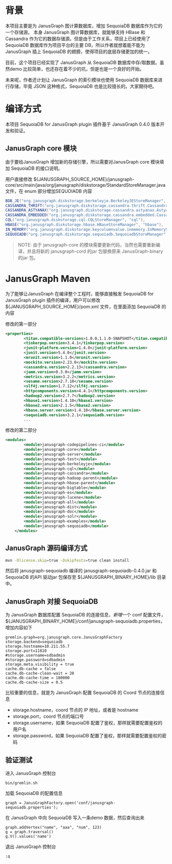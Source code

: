 # 背景
本项目主要是为 JanusGraph 图计算数据库，增加 SequoiaDB 数据库作为它的一个存储源。
本身 JanusGraph 图计算数据库，就能够支持 HBase 和 Cassandra 作为它的数据存储源。但是由于工作关系，项目上已经使用了 SequoiaDB 数据库作为项目平台的主要 DB，所以作者就想着能不能为 JanusGraph 插上 SequoiaDB 的翅膀，使得项目的底层存储更加的统一。

目前，这个项目已经实现了 JanusGraph 从 SequoiaDB 数据库中存/取数据。虽然demo 比较简单，也还存在着不少的坑，但是也是一个良好的开始。

未来呢，作者还计划让 JanusGraph 的索引模块也使用 SequoiaDB 数据库来进行存储，毕竟 JSON 这种格式，SequoiaDB 也是比较擅长的。大家期待吧。

# 编译方式
本项目 SequoiaDB for JanusGraph plugin 插件基于 JanusGraph 0.4.0 版本开发和验证。

## JanusGraph core 模块
由于要给JanusGraph 增加新的存储引擎，所以需要对JanusGraph core 模块填加 SequoiaDB 的接口说明。

用户直接修改 ${JANUSGRAPH_SOURCE_HOME}/janusgraph-core/src/main/java/org/janusgraph/diskstorage/StandardStoreManager.java 文件，在 enum 部分增加SEQUOIADB 内容

```java
BDB_JE("org.janusgraph.diskstorage.berkeleyje.BerkeleyJEStoreManager", "berkeleyje"),
CASSANDRA_THRIFT("org.janusgraph.diskstorage.cassandra.thrift.CassandraThriftStoreManager", "cassandrathrift"),
CASSANDRA_ASTYANAX("org.janusgraph.diskstorage.cassandra.astyanax.AstyanaxStoreManager", ImmutableList.of("cassandra", "astyanax")),
CASSANDRA_EMBEDDED("org.janusgraph.diskstorage.cassandra.embedded.CassandraEmbeddedStoreManager", "embeddedcassandra"),
CQL("org.janusgraph.diskstorage.cql.CQLStoreManager", "cql"),
HBASE("org.janusgraph.diskstorage.hbase.HBaseStoreManager", "hbase"),
IN_MEMORY("org.janusgraph.diskstorage.keycolumnvalue.inmemory.InMemoryStoreManager", "inmemory"),
SEQUOIADB("org.janusgraph.diskstorage.sequoiadb.SequoiadbStoreManager", "sequoiadb");
```

> NOTE:
> 由于 janusgraph-core 的模块需要更新代码，当然也需要重新编译，并且将新的 janusgraph-cord 的jar 包替换原来 JanusGraph-binary 的jar 包。

# JanusGraph Maven 
为了能够让JanusGraph 在编译整个工程时，能够直接触发 SequoiaDB for JanusGraph plugin 插件的编译，用户可以修改 ${JANUSGRAPH_SOURCE_HOME}/pom.xml 文件，在里面添加 SequoiaDB 的内容

修改的第一部分
```xml
<properties>
        <titan.compatible-versions>1.0.0,1.1.0-SNAPSHOT</titan.compatible-versions>
        <tinkerpop.version>3.4.1</tinkerpop.version>
        <junit-platform.version>1.4.0</junit-platform.version>
        <junit.version>5.4.0</junit.version>
        <mrunit.version>1.1.0</mrunit.version>
        <mockito.version>2.23.0</mockito.version>
        <cassandra.version>2.2.13</cassandra.version>
        <jamm.version>0.3.0</jamm.version>
        <metrics.version>3.2.2</metrics.version>
        <sesame.version>2.7.10</sesame.version>
        <slf4j.version>1.7.12</slf4j.version>
        <httpcomponents.version>4.4.1</httpcomponents.version>
        <hadoop2.version>2.7.7</hadoop2.version>
        <hbase1.version>1.4.10</hbase1.version>
        <hbase2.version>2.1.5</hbase2.version>
        <hbase.server.version>1.4.10</hbase.server.version>
        <sequoiadb.version>3.2.1</sequoiadb.version>
        ...
```

修改的第二部分
```xml
<modules>
        <module>janusgraph-codepipelines-ci</module>
        <module>janusgraph-core</module>
        <module>janusgraph-server</module>
        <module>janusgraph-test</module>
        <module>janusgraph-berkeleyje</module>
        <module>janusgraph-cql</module>
        <module>janusgraph-cassandra</module>
        <module>janusgraph-hadoop-parent</module>
        <module>janusgraph-hbase-parent</module>
        <module>janusgraph-bigtable</module>
        <module>janusgraph-es</module>
        <module>janusgraph-lucene</module>
        <module>janusgraph-all</module>
        <module>janusgraph-dist</module>
        <module>janusgraph-doc</module>
        <module>janusgraph-solr</module>
        <module>janusgraph-examples</module>
        <module>janusgraph-sequoiadb</module>
    </modules>
```

## JanusGraph 源码编译方式

```bash
mvn -Dlicense.skip=true -DskipTests=true clean install
```

然后将 janusgraph-sequoiadb 编译的 janusgraph-sequoiadb-0.4.0.jar 和 SequoiaDB 的API 驱动jar 包保存至 ${JANUSGRAPH_BINARY_HOME}/lib 目录中。

## JanusGraph 对接 SequoiaDB

为 JanusGraph 数据库配置 SequoiaDB 的连接信息，*新增*一个 conf 配置文件，${JANUSGRAPH_BINARY_HOME}/conf/janusgraph-sequoiadb.properties，增加内容如下

```
gremlin.graph=org.janusgraph.core.JanusGraphFactory
storage.backend=sequoiadb
storage.hostname=10.211.55.7
storage.port=11810
#storage.username=sdbadmin
#storage.password=sdbadmin
storage.meta.visibility = true
cache.db-cache = false
cache.db-cache-clean-wait = 20
cache.db-cache-time = 180000
cache.db-cache-size = 0.5
```

比较重要的信息，就是为 JanusGraph 配置 SequoiaDB 的 Coord 节点的连接信息
* storage.hostname，coord 节点的 IP 地址，或者是 hostname
* storage.port，coord 节点的端口号
* storage.username，如果 SequoiaDB 配置了鉴权，那样就需要配置鉴权的用户名
* storage.password，如果 SequoiaDB 配置了鉴权，那样就需要配置鉴权的密码


## 验证测试

进入 JanusGraph 控制台
```
bin/gremlin.sh
```

加载 SequoiaDB 的配置信息
```
graph = JanusGraphFactory.open('conf/janusgraph-sequoiadb.properties');
```

在 JanusGraph 中向 SequoiaDB 写入一条demo 数据，然后查询出来
```
graph.addVertex("name", "aaa", "num", 123)
g = graph.traversal()
g.V().values('name')
```

退出 JanusGraph 控制台
```
:q
```
